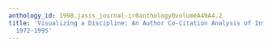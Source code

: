 ```yaml
---
anthology_id: 1998.jasis_journal-ir0anthology0volumeA49A4.2
title: 'Visualizing a Discipline: An Author Co-Citation Analysis of Information Science,
  1972-1995'
---
```

